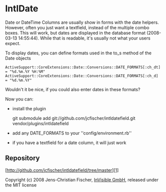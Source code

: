 IntlDate
========

Date or DateTime Columns are usually show in forms with the date helpers. However, often you just
want a textfield, instead of the multiple combo boxes. This will work, but dates are displayed 
in the database format (2008-03-13 14:55:44). While that is readable, it's usually not what
your users expect.

To display dates, you can define formats used in the to_s method of the Date objects

    ActiveSupport::CoreExtensions::Date::Conversions::DATE_FORMATS[:ch_dt] = "%d.%m.%Y %H:%M"
    ActiveSupport::CoreExtensions::Date::Conversions::DATE_FORMATS[:ch_d] = "%d.%m.%Y"
    
Wouldn't it be nice, if you could also enter dates in these formats?

Now you can:

* install the plugin

    git submodule add git://github.com/jcfischer/intldatefield.git vendor/plugins/intldatefield
    
* add any DATE_FORMATS to your ''config/environment.rb''
* if you have a textfield for a date column, it will just work


Repository
----------

[http://github.com/jcfischer/intldatefield/tree/master][1]

Copyright (c) 2008 Jens-Christian Fischer, [InVisible GmbH][2], released under the MIT license


[1]: http://github.com/jcfischer/intldatefield/tree/master
[2]: httb://www.invisible.ch
